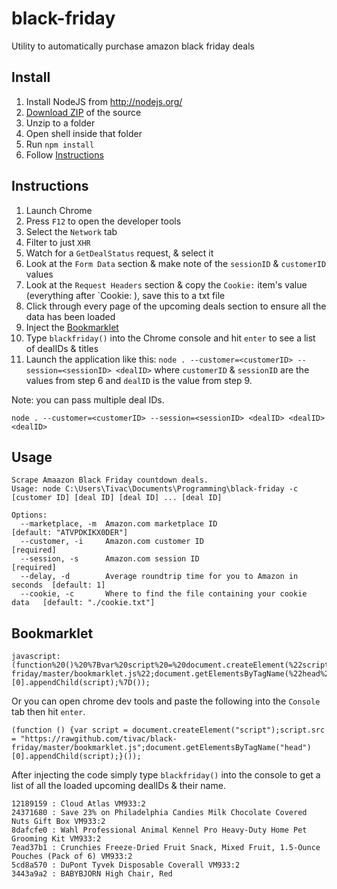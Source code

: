 black-friday
=============

Utility to automatically purchase amazon black friday deals

## Install ##

1.  Install NodeJS from http://nodejs.org/
2.  [Download ZIP](https://github.com/tivac/black-friday/archive/master.zip) of the source
3.  Unzip to a folder
4.  Open shell inside that folder
5.  Run `npm install`
6.  Follow [Instructions](#instructions)

## Instructions ##

1.  Launch Chrome
2.  Press `F12` to open the developer tools
3.  Select the `Network` tab
4.  Filter to just `XHR`
5.  Watch for a `GetDealStatus` request, & select it
6.  Look at the `Form Data` section & make note of the `sessionID` & `customerID` values
7.  Look at the `Request Headers` section & copy the `Cookie:` item's value (everything after `Cookie: ), save this to a txt file
8.  Click through every page of the upcoming deals section to ensure all the data has been loaded
9.  Inject the [Bookmarklet](#bookmarklet)
10. Type `blackfriday()` into the Chrome console and hit `enter` to see a list of dealIDs & titles
11. Launch the application like this: `node . --customer=<customerID> --session=<sessionID> <dealID>` where `customerID` & `sessionID` are the values from step 6 and `dealID` is the value from step 9.

Note: you can pass multiple deal IDs.

    node . --customer=<customerID> --session=<sessionID> <dealID> <dealID> <dealID>

## Usage ##

    Scrape Amaazon Black Friday countdown deals.
    Usage: node C:\Users\Tivac\Documents\Programming\black-friday -c [customer ID] [deal ID] [deal ID] ... [deal ID]

    Options:
      --marketplace, -m  Amazon.com marketplace ID                            [default: "ATVPDKIKX0DER"]
      --customer, -i     Amazon.com customer ID                               [required]
      --session, -s      Amazon.com session ID                                [required]
      --delay, -d        Average roundtrip time for you to Amazon in seconds  [default: 1]
      --cookie, -c       Where to find the file containing your cookie data   [default: "./cookie.txt"]
      
## Bookmarklet ##

    javascript:(function%20()%20%7Bvar%20script%20=%20document.createElement(%22script%22);script.src%20=%20%22https://rawgithub.com/tivac/black-friday/master/bookmarklet.js%22;document.getElementsByTagName(%22head%22)[0].appendChild(script);%7D());
    
Or you can open chrome dev tools and paste the following into the `Console` tab then hit `enter`.

    (function () {var script = document.createElement("script");script.src = "https://rawgithub.com/tivac/black-friday/master/bookmarklet.js";document.getElementsByTagName("head")[0].appendChild(script);}());

After injecting the code simply type `blackfriday()` into the console to get a list of all the loaded upcoming dealIDs & their name.
    
    12189159 : Cloud Atlas VM933:2
    24371680 : Save 23% on Philadelphia Candies Milk Chocolate Covered Nuts Gift Box VM933:2
    8dafcfe0 : Wahl Professional Animal Kennel Pro Heavy-Duty Home Pet Grooming Kit VM933:2
    7ead37b1 : Crunchies Freeze-Dried Fruit Snack, Mixed Fruit, 1.5-Ounce Pouches (Pack of 6) VM933:2
    5cd8a570 : DuPont Tyvek Disposable Coverall VM933:2
    3443a9a2 : BABYBJORN High Chair, Red
